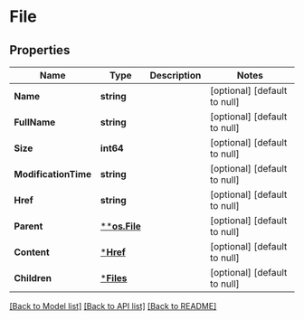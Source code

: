 # File

## Properties
Name | Type | Description | Notes
------------ | ------------- | ------------- | -------------
**Name** | **string** |  | [optional] [default to null]
**FullName** | **string** |  | [optional] [default to null]
**Size** | **int64** |  | [optional] [default to null]
**ModificationTime** | **string** |  | [optional] [default to null]
**Href** | **string** |  | [optional] [default to null]
**Parent** | [****os.File**](*os.File.md) |  | [optional] [default to null]
**Content** | [***Href**](href.md) |  | [optional] [default to null]
**Children** | [***Files**](files.md) |  | [optional] [default to null]

[[Back to Model list]](../README.md#documentation-for-models) [[Back to API list]](../README.md#documentation-for-api-endpoints) [[Back to README]](../README.md)



